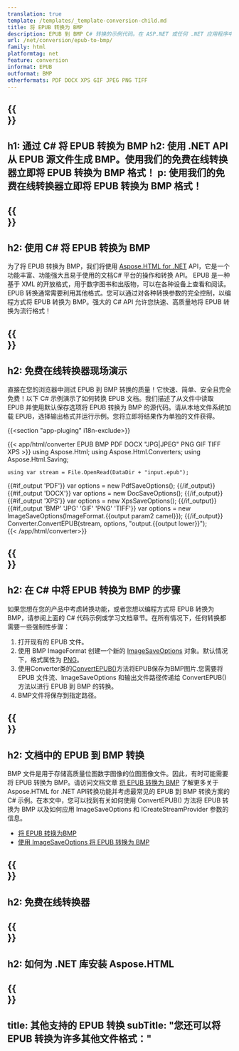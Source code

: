 ```yaml
---
translation: true
template: /templates/_template-conversion-child.md
title: 将 EPUB 转换为 BMP
description: EPUB 到 BMP C# 转换的示例代码。在 ASP.NET 或任何 .NET 应用程序中轻松使用转换器 API。免费试用在线 EPUB 到 BMP 转换器！
url: /net/conversion/epub-to-bmp/
family: html
platformtag: net
feature: conversion
informat: EPUB
outformat: BMP
otherformats: PDF DOCX XPS GIF JPEG PNG TIFF
---
```


{{<section banner>}}
---
h1: 通过 C# 将 EPUB 转换为 BMP
h2: 使用 .NET API 从 EPUB 源文件生成 BMP。使用我们的免费在线转换器立即将 EPUB 转换为 BMP 格式！
p: 使用我们的免费在线转换器立即将 EPUB 转换为 BMP 格式！
---

{{<section overview>}}
---
h2: 使用 C# 将 EPUB 转换为 BMP
---

为了将 EPUB 转换为 BMP，我们将使用 [Aspose.HTML for .NET](https://products.aspose.com/html/net/) API，它是一个功能丰富、功能强大且易于使用的文档C# 平台的操作和转换 API。 EPUB 是一种基于 XML 的开放格式，用于数字图书和出版物，可以在各种设备上查看和阅读。 EPUB 转换通常需要利用其他格式。您可以通过对各种转换参数的完全控制，以编程方式将 EPUB 转换为 BMP。强大的 C# API 允许您快速、高质量地将 EPUB 转换为流行格式！

{{<section demos>}}
---
h2: 免费在线转换器现场演示
---

直接在您的浏览器中测试 EPUB 到 BMP 转换的质量！它快速、简单、安全且完全免费！以下 C# 示例演示了如何转换 EPUB 文档。我们描述了从文件中读取 EPUB 并使用默认保存选项将 EPUB 转换为 BMP 的源代码。请从本地文件系统加载 EPUB，选择输出格式并运行示例。您将立即将结果作为单独的文件获得。

{{<section "app-pluging" i18n-exclude>}}

{{< app/html/converter EPUB BMP PDF DOCX "JPG|JPEG" PNG GIF TIFF XPS >}}
using Aspose.Html;
using Aspose.Html.Converters;
using Aspose.Html.Saving;

    using var stream = File.OpenRead(DataDir + "input.epub");
{{#if_output 'PDF'}}
    var options = new PdfSaveOptions();
{{/if_output}}
{{#if_output 'DOCX'}}
    var options = new DocSaveOptions();
{{/if_output}}
{{#if_output 'XPS'}}
    var options = new XpsSaveOptions();
{{/if_output}}
{{#if_output 'BMP' 'JPG' 'GIF' 'PNG' 'TIFF'}}
    var options = new ImageSaveOptions(ImageFormat.{{output param2 camel}});
{{/if_output}}
    Converter.ConvertEPUB(stream, options, "output.{{output lower}}");   
{{< /app/html/converter>}}


{{<section steps>}}
---
h2: 在 C# 中将 EPUB 转换为 BMP 的步骤
---

如果您想在您的产品中考虑转换功能，或者您想以编程方式将 EPUB 转换为 BMP，请参阅上面的 C# 代码示例或学习文档章节。在所有情况下，任何转换都需要一些强制性步骤：
1. 打开现有的 EPUB 文件。
1. 使用 BMP ImageFormat 创建一个新的 [ImageSaveOptions](https://reference.aspose.com/html/net/aspose.html.saving/imagesaveoptions/) 对象。默认情况下，格式属性为 [PNG](https://reference.aspose.com/html/net/aspose.html.rendering.image/imageformat/)。
1. 使用Converter类的[ConvertEPUB()](https://reference.aspose.com/html/net/aspose.html.converters/converter/convertepub/)方法将EPUB保存为BMP图片.您需要将 EPUB 文件流、ImageSaveOptions 和输出文件路径传递给 ConvertEPUB() 方法以进行 EPUB 到 BMP 的转换。
1. BMP文件将保存到指定路径。

{{<section documentation>}}
---
h2: 文档中的 EPUB 到 BMP 转换
---

BMP 文件是用于存储高质量位图数字图像的位图图像文件。因此，有时可能需要将 EPUB 转换为 BMP。请访问文档文章 [将 EPUB 转换为 BMP](https://docs.aspose.com/html/net/converting-between-formats/html-to-bmp/) 了解更多关于 Aspose.HTML for .NET API转换功能并考虑最常见的 EPUB 到 BMP 转换方案的 C# 示例。在本文中，您可以找到有关如何使用 ConvertEPUB() 方法将 EPUB 转换为 BMP 以及如何应用 ImageSaveOptions 和 ICreateStreamProvider 参数的信息。
  - <a href="https://docs.aspose.com/html/net/converting-between-formats/epub-to-bmp/#convert-epub-to-bmp" target="_blank">将 EPUB 转换为BMP</a>
  - <a href="https://docs.aspose.com/html/net/converting-between-formats/epub-to-bmp/#convert-epub-to-bmp-using-imagesaveoptions" target="_blank" >使用 ImageSaveOptions 将 EPUB 转换为 BMP</a>



{{<section online-converters>}}
---
h2: 免费在线转换器
---

{{<section get-started>}}
---
h2: 如何为 .NET 库安装 Aspose.HTML
---

{{<section other-conversions>}}
---
title: 其他支持的 EPUB 转换
subTitle: "您还可以将 EPUB 转换为许多其他文件格式："
---